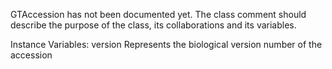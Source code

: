 GTAccession has not been documented yet. The class comment should describe the purpose of the class, its collaborations and its variables.

Instance Variables:
	version		<String>		Represents the biological version number of the accession